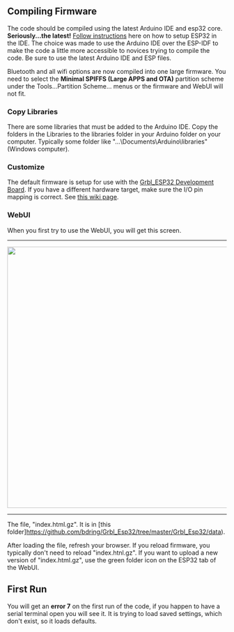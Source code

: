 ## Compiling Firmware

The code should be compiled using the latest Arduino IDE and esp32 core. **Seriously...the latest!** [Follow instructions](https://github.com/espressif/arduino-esp32) here on how to setup ESP32 in the IDE. The choice was made to use the Arduino IDE over the ESP-IDF to make the code a little more accessible to novices trying to compile the code. Be sure to use the latest Arduino IDE and ESP files.

Bluetooth and all wifi options are now compiled into one large firmware. You need to select the **Minimal SPIFFS (Large APPS and OTA)** partition scheme under the Tools...Partition Scheme... menus or the firmware and WebUI will not fit.

### Copy Libraries

There are some libraries that must be added to the Arduino IDE. Copy the folders in the Libraries to the libraries folder in your Arduino folder on your computer. Typically some folder like "...\Documents\Arduino\libraries" (Windows computer).

### Customize

The default firmware is setup for use with the [Grbl_ESP32 Development Board](https://www.tindie.com/products/33366583/grbl_esp32-cnc-development-board-v31/). If you have a different hardware target, make sure the I/O pin mapping is correct. See [this wiki page](https://github.com/bdring/Grbl_Esp32/wiki/Setting-Up-the-I-O-Pins).

### WebUI

When you first try to use the WebUI, you will get this screen.

***

<img src="http://www.buildlog.net/blog/wp-content/uploads/2018/11/load_webui.jpg" width="600">

***
The file, "index.html.gz". It is in [this folder]https://github.com/bdring/Grbl_Esp32/tree/master/Grbl_Esp32/data).

After loading the file, refresh your browser. If you reload firmware, you typically don't need to reload "index.htnl.gz". If you want to upload a new version of "index.html.gz", use the green folder icon on the ESP32 tab of the WebUI.

## First Run

You will get an **error 7** on the first run of the code, if you happen to have a serial terminal open you will see it. It is trying to load saved settings, which don't exist, so it loads defaults.
